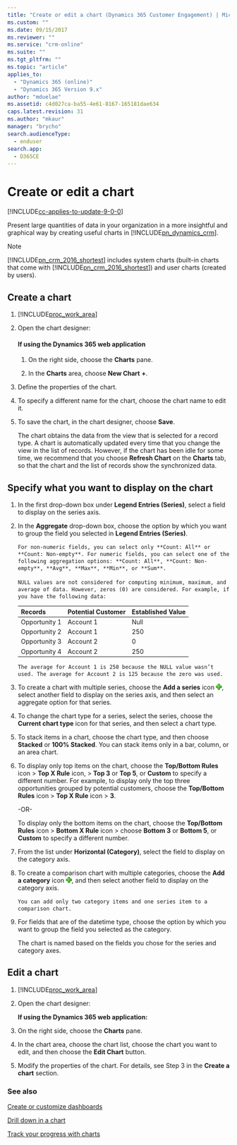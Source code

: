 ```yaml
---
title: "Create or edit a chart (Dynamics 365 Customer Engagement) | MicrosoftDocs"
ms.custom: ""
ms.date: 09/15/2017
ms.reviewer: ""
ms.service: "crm-online"
ms.suite: ""
ms.tgt_pltfrm: ""
ms.topic: "article"
applies_to: 
  - "Dynamics 365 (online)"
  - "Dynamics 365 Version 9.x"
author: "mduelae"
ms.assetid: c4d027ca-ba55-4e61-8167-165181dae634
caps.latest.revision: 31
ms.author: "mkaur"
manager: "brycho"
search.audienceType: 
  - enduser
search.app: 
  - D365CE
---
```

# Create or edit a chart

[!INCLUDE[cc-applies-to-update-9-0-0](../includes/cc_applies_to_update_9_0_0.md)]

Present large quantities of data in your organization in a more insightful and graphical way by creating useful charts in [!INCLUDE[pn_dynamics_crm](../includes/pn-dynamics-crm.md)].  
  
> [!NOTE]
> [!INCLUDE[pn_crm_2016_shortest](../includes/pn-crm-2016-shortest.md)] includes system charts (built-in charts that come with [!INCLUDE[pn_crm_2016_shortest](../includes/pn-crm-2016-shortest.md)]) and user charts (created by users). <!--In earlier versions of the product admins and customizers could delete or deactivate system charts. Starting with [!INCLUDE[pn_crm_2015_shortest](../includes/pn-crm-2015-shortest.md)] SP1, system charts can't be deleted or deactivated, however.-->  
  
## Create a chart  
  
1. [!INCLUDE[proc_work_area](../includes/proc-work-area.md)]  
  
2. Open the chart designer:  
  
    #### If using the Dynamics 365 web application   

   1.  On the right side, choose the **Charts** pane.  
  
   2.  In the **Charts** area, choose **New Chart** **+**.  
  
   <!-- **If using Dynamics 365 for Outlook:**  
  
   -   On the **Charts** tab, in the **Charts** group, choose **New Chart**.  
   -->
3. Define the properties of the chart.  
  
4. To specify a different name for the chart, choose the chart name to edit it.  
  
5. To save the chart, in the chart designer, choose **Save**.  
  
   The chart obtains the data from the view that is selected for a record type. A chart is automatically updated every time that you change the view in the list of records. However, if the chart has been idle for some time, we recommend that you choose **Refresh Chart** on the **Charts** tab, so that the chart and the list of records show the synchronized data.  
  
## Specify what you want to display on the chart  

1.  In the first drop-down box under **Legend Entries (Series)**, select a field to display on the series axis.  

2.  In the **Aggregate** drop-down box, choose the option by which you want to group the field you selected in **Legend Entries (Series)**.  

        For non-numeric fields, you can select only **Count: All** or **Count: Non-empty**. For numeric fields, you can select one of the following aggregation options: **Count: All**, **Count: Non-empty**, **Avg**, **Max**, **Min**, or **Sum**.  

        NULL values are not considered for computing minimum, maximum, and average of data. However, zeros (0) are considered. For example, if you have the following data:  

    |Records|Potential Customer|Established Value|  
    |-------------|------------------------|-----------------------|  
    |Opportunity 1|Account 1|Null|  
    |Opportunity 2|Account 1|250|  
    |Opportunity 3|Account 2|0|  
    |Opportunity 4|Account 2|250|  

        The average for Account 1 is 250 because the NULL value wasn’t used. The average for Account 2 is 125 because the zero was used.  

3.  To create a chart with multiple series, choose the **Add a series** icon ![add&#95;series](../basics/media/add-series.png "add_series"), select another field to display on the series axis, and then select an aggregate option for that series.  

4.  To change the chart type for a series, select the series, choose the **Current chart type** icon for that series, and then select a chart type.  

5.  To stack items in a chart, choose the chart type, and then choose **Stacked** or **100% Stacked**. You can stack items only in a bar, column, or an area chart.  

6.  To display only top items on the chart, choose the **Top/Bottom Rules** icon > **Top X Rule** icon, > **Top 3** or **Top 5**, or **Custom** to specify a different number. For example, to display only the top three opportunities grouped by potential customers, choose the **Top/Bottom Rules** icon > **Top X Rule** icon > **3**.  

    -OR-  

    To display only the bottom items on the chart, choose the **Top/Bottom Rules** icon > **Bottom X Rule** icon > choose **Bottom 3** or **Bottom 5**, or **Custom** to specify a different number.  

7.  From the list under **Horizontal (Category)**, select the field to display on the category axis.  

8.  To create a comparison chart with multiple categories, choose the **Add a category** icon ![add&#95;series](../basics/media/add-series.png "add_series"), and then select another field to display on the category axis.  

        You can add only two category items and one series item to a comparison chart.  

9. For fields that are of the datetime type, choose the option by which you want to group the field you selected as the category.  

    The chart is named based on the fields you chose for the series and category axes.  

## Edit a chart  
  
1. [!INCLUDE[proc_work_area](../includes/proc-work-area.md)]  
  
2. Open the chart designer:  
  
   **If using the Dynamics 365 web application:**  
  
3. On the right side, choose the **Charts** pane.  

4. In the chart area, choose the chart list, choose the chart you want to edit, and then choose the **Edit Chart** button.  
  
   <!--**If using Dynamics 365 for Outlook:**  
  
   1.  On the **Charts** tab, in the **Layout** group, choose **Chart Pane** > **Right** or **Top**.  
  
   2.  In the chart area, choose the chart list, choose the chart you want to edit, and then in the **Charts** group, choose **Edit Chart**.  
   -->  
5. Modify the properties of the chart. For details, see Step 3 in the **Create a chart** section.  
  
### See also  
 [Create or customize dashboards](../customize/create-edit-dashboards.md)   
 
 [Drill down in a chart](../basics/drill-down-chart.md)
 
 [Track your progress with charts](../basics/track-your-progress-with-charts.md)
 
 
